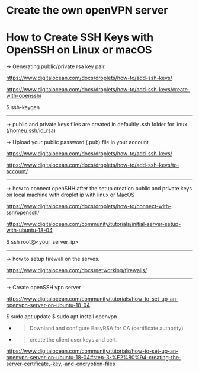 # Create the own openVPN server 

# How to Create SSH Keys with OpenSSH on Linux or macOS
 
 -> Generating public/private rsa key pair.
 
 https://www.digitalocean.com/docs/droplets/how-to/add-ssh-keys/
 
 https://www.digitalocean.com/docs/droplets/how-to/add-ssh-keys/create-with-openssh/
 
 $ ssh-keygen
 
 ------------------------------------------------------------------------------------------------------------------------ 
 
 -> public and private keys files are created in defaultly .ssh folder for linux (/home/<username>/.ssh/id_rsa) 
  
 -> Upload your public password (.pub) file in your account 
 
 https://www.digitalocean.com/docs/droplets/how-to/add-ssh-keys/
 
 https://www.digitalocean.com/docs/droplets/how-to/add-ssh-keys/to-account/
 
 ------------------------------------------------------------------------------------------------------------------------ 

 -> how to connect openSHH after the setup creation public and private keys on local machine with droplet ip with linux or MacOS
 
 https://www.digitalocean.com/docs/droplets/how-to/connect-with-ssh/openssh/
 
 https://www.digitalocean.com/community/tutorials/initial-server-setup-with-ubuntu-18-04
 
 $ ssh root@<your_server_ip>
 
 ------------------------------------------------------------------------------------------------------------------------ 
 
 -> how to setup firewall on the serves.
 
 https://www.digitalocean.com/docs/networking/firewalls/
 
 ------------------------------------------------------------------------------------------------------------------------ 
 
 -> Create openSSH vpn server
 
 https://www.digitalocean.com/community/tutorials/how-to-set-up-an-openvpn-server-on-ubuntu-18-04
 
 $ sudo apt update
 $ sudo apt install openvpn

- > Downland and configure EasyRSA for CA (certificate authority)
 
 
- > create the client user keys and cert. 
 
 https://www.digitalocean.com/community/tutorials/how-to-set-up-an-openvpn-server-on-ubuntu-18-04#step-3-%E2%80%94-creating-the-server-certificate,-key,-and-encryption-files
 
 
 
 
 
 
 
 
 
 



 
